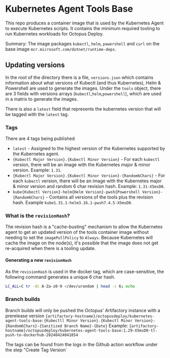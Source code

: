 # Kubernetes Agent Tools Base

This repo produces a container image that is used by the Kubernetes Agent to execute Kubernetes scripts. It contains the minimum required tooling to run Kubernetes workloads for Octopus Deploy.

Summary: The image packages `kubectl`, `helm`, `powershell` and `curl` on the base image `mcr.microsoft.com/dotnet/runtime-deps`.

## Updating versions

In the root of the directory there is a file, `versions.json` which contains information about what versions of Kubectl (and thus Kubernetes), Helm & Powershell are used to generate the images.
Under the `tools` object, there are 3 fields with versions arrays (`kubectl`,`helm`,`powershell`), which are used in a matrix to generate the images.

There is also a `latest` field that represents the kubernetes version that will be tagged with the `latest` tag.

### Tags

There are 4 tags being published

- `latest` - Assigned to the highest version of the Kubernetes supported by the Kubernetes agent.
- `{Kubectl Major Version}.{Kubectl Minor Version}` - For each `kubectl` version, there will be an image with the Kubernetes major & minor version. Example: `1.31`.
- `{Kubectl Major Version}.{Kubectl Minor Version}-{Random6Chars}` - For each `kubectl` version, there will be an image with the Kubernetes major & minor version and random 6 char revision hash. Example: `1.31-X5msD0`.
- `kube{Kubectl Version}-helm{Helm Version}-pwsh{Powershell Version}-{Random6Chars}` - Contains all versions of the tools plus the revision hash. Example `kube1.31.1-helm3.16.1-pwsh7.4.5-X5msD0`. 

### What is the `revisionHash`?

The revision hash is a "cache-busting" mechanism to allow the Kubernetes agent to get an updated version of the tools container image without needing to set the `imagePullPolicy` to `Always`. Because Kubernetes will cache the image on the node(s), it's possible that the image does not get re-acquired when there is a tooling update.

#### Generating a new `revisionHash`

As the `revisionHash` is used in the docker tag, which are case-sensitive, the following command generates a unique 6 char hash.

```bash
LC_ALL=C tr -dc A-Za-z0-9 </dev/urandom | head -c 6; echo
```

### Branch builds 

Branch builds will only be pushed the Octopus' Artifactory instance with a prerelease version `{artifactory-hostname}/octopusdeploy/kubernetes-agent-tools-base:{Kubectll Minor Version}.{Kubectl Minor Version}-{Random6Chars}-{Sanitized Branch Name}-{Date}`
Example: `{artifactory-hostname}/octopusdeploy/kubernetes-agent-tools-base:1.29-X5msD0-tl-push-to-dockerhub-20240424041854`

The tags can be found from the logs in the Github action workflow under the step "Create Tag Version`
